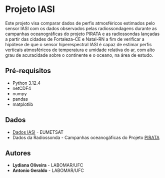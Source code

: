 # Projeto IASI

Este projeto visa comparar dados de perfis atmosféricos estimados pelo sensor IASI com os dados observados pelas radiossondagens durante as campanhas oceanográficas do projeto PIRATA e as radiossondas lançadas a partir das cidades de Fortaleza-CE e Natal-RN a fim de verificar a hipótese de que o sensor hiperespectral IASI é capaz de estimar perfis verticais atmosféricos de temperatura e umidade relativa do ar, com alto grau de acuracidade sobre o continente e o oceano, na área de estudo. 

 ## Pré-requisitos
- Python 3.12.4
- netCDF4
- numpy
- pandas
- matplotlib

 ## Dados
 - [Dados IASI](https://eoportal.eumetsat.int/cas/login?service=https%3A%2F%2Feoportal.eumetsat.int%2FuserMgmt%2Fcallback%3Fclient_name%3DCasClient) - EUMETSAT
 - Dados da Radiossonda - Campanhas oceanogáficas do Projeto [PIRATA](https://www.ccst.inpe.br/projetos/pirata/)

## Autores
- **Lydiana Oliveira** - LABOMAR/UFC
- **Antonio Geraldo** - LABOMAR/UFC
 
